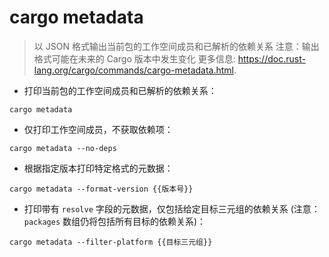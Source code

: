 # cargo metadata

> 以 JSON 格式输出当前包的工作空间成员和已解析的依赖关系
> 注意：输出格式可能在未来的 Cargo 版本中发生变化
> 更多信息: <https://doc.rust-lang.org/cargo/commands/cargo-metadata.html>.

- 打印当前包的工作空间成员和已解析的依赖关系：

`cargo metadata`

- 仅打印工作空间成员，不获取依赖项：

`cargo metadata --no-deps`

- 根据指定版本打印特定格式的元数据：

`cargo metadata --format-version {{版本号}}`

- 打印带有 `resolve` 字段的元数据，仅包括给定目标三元组的依赖关系 (注意：`packages` 数组仍将包括所有目标的依赖关系)：

`cargo metadata --filter-platform {{目标三元组}}`
